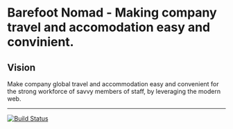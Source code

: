Barefoot Nomad - Making company travel and accomodation easy and convinient.
=======

## Vision
Make company global travel and accommodation easy and convenient for the strong workforce of savvy members of staff, by leveraging the modern web.

---
[![Build Status](https://travis-ci.com/ceelogre/learning-facilitators-bn-backend.svg?branch=ch-travis-setup-168781796)](https://travis-ci.com/ceelogre/learning-facilitators-bn-backend)